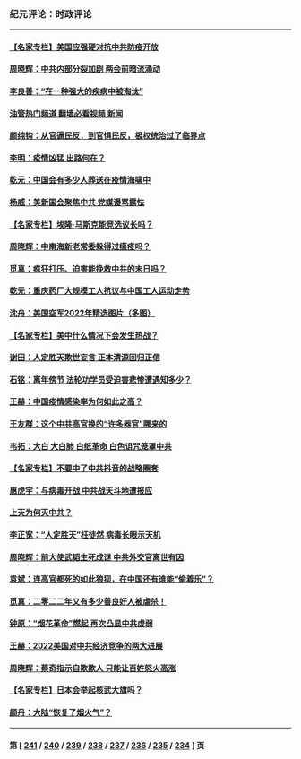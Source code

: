### 纪元评论：时政评论
---
#### [【名家专栏】美国应强硬对抗中共防疫开放](../../pages/nsc1025/n13903174.md?01100330) 
#### [周晓辉：中共内部分裂加剧 两会前暗流涌动](../../pages/nsc1025/n13903260.md?01100330) 
#### [李良善：“在一种强大的疾病中被淘汰”](../../pages/nsc1025/n13903074.md?01100330) 
#### [油管热门频道 翻墙必看视频 新闻](ok?01100330)
#### [颜纯钩：从官逼民反，到官惧民反，极权统治过了临界点](../../pages/nsc1025/n13902975.md?01100330) 
#### [李明：疫情凶猛 出路何在？](../../pages/nsc1025/n13902958.md?01100330) 
#### [乾元：中国会有多少人葬送在疫情海啸中](../../pages/nsc1025/n13902939.md?01100330) 
#### [杨威：美新国会聚焦中共 党媒谩骂露怯](../../pages/nsc1025/n13902501.md?01100330) 
#### [【名家专栏】埃隆‧马斯克能竞选议长吗？](../../pages/nsc1025/n13902320.md?01100330) 
#### [周晓辉：中南海新老常委躲得过瘟疫吗？](../../pages/nsc1025/n13902202.md?01100330) 
#### [觅真：疯狂打压、迫害能挽救中共的末日吗？](../../pages/nsc1025/n13902242.md?01100330) 
#### [乾元：重庆药厂大规模工人抗议与中国工人运动走势](../../pages/nsc1025/n13902054.md?01100330) 
#### [沈舟：美国空军2022年精选图片（多图）](../../pages/nsc1025/n13901780.md?01100330) 
#### [【名家专栏】美中什么情况下会发生热战？](../../pages/nsc1025/n13901680.md?01100330) 
#### [谢田：人定胜天欺世妄言 正本清源回归正信](../../pages/nsc1025/n13901284.md?01100330) 
#### [石铭：离年傍节 法轮功学员受迫害悲惨遭遇知多少？](../../pages/nsc1025/n13901265.md?01100330) 
#### [王赫：中国疫情感染率为何如此之高？](../../pages/nsc1025/n13901139.md?01100330) 
#### [王友群：这个中共高官换的“许多器官”哪来的](../../pages/nsc1025/n13901161.md?01100330) 
#### [韦拓：大白 大白肺 白纸革命 白色诅咒笼罩中共](../../pages/nsc1025/n13901066.md?01100330) 
#### [【名家专栏】不要中了中共抖音的战略圈套](../../pages/nsc1025/n13900900.md?01100330) 
#### [惠虎宇：与病毒开战 中共战天斗地遭报应](../../pages/nsc1025/n13901058.md?01100330) 
#### [上天为何灭中共？](../../pages/nsc1025/n13900961.md?01100330) 
#### [李正宽：“人定胜天”枉徒然 病毒长眼示天机](../../pages/nsc1025/n13900697.md?01100330) 
#### [周晓辉：前大使武韬生死成谜 中共外交官离世有因](../../pages/nsc1025/n13900792.md?01100330) 
#### [袁斌：连高官都死的如此狼狈，在中国还有谁能“偷着乐”？](../../pages/nsc1025/n13900654.md?01100330) 
#### [觅真：二零二二年又有多少善良好人被虐杀！](../../pages/nsc1025/n13900528.md?01100330) 
#### [钟原：“烟花革命”燃起 再次凸显中共虚弱](../../pages/nsc1025/n13900508.md?01100330) 
#### [王赫：2022美国对中共经济竞争的两大进展](../../pages/nsc1025/n13900201.md?01100330) 
#### [周晓辉：蔡奇指示自欺欺人 只能让百姓怒火高涨](../../pages/nsc1025/n13900199.md?01100330) 
#### [【名家专栏】日本会举起核武大旗吗？](../../pages/nsc1025/n13900051.md?01100330) 
#### [颜丹：大陆“恢复了烟火气”？](../../pages/nsc1025/n13900185.md?01100330) 

---
#### 第 [ [241](./241.md?01100330) / [240](./240.md?01100330) / [239](./239.md?01100330) / [238](./238.md?01100330) / [237](./237.md?01100330) / [236](./236.md?01100330) / [235](./235.md?01100330) / [234](./234.md?01100330) ] 页
